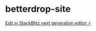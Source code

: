 # betterdrop-site

[Edit in StackBlitz next generation editor ⚡️](https://stackblitz.com/~/github.com/philippatbetterdrop/betterdrop-site)